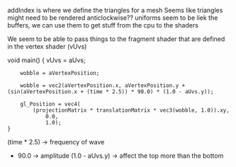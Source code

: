 addIndex is where we define the triangles for a mesh
Seems like triangles might need to be rendered anticlockwise??
uniforms seem to be liek the buffers, we can use them to get stuff from the cpu to the shaders

We seem to be able to pass things to the fragment shader that are defined in the vertex shader (vUvs)

void main() {
        vUvs = aUvs;

        wobble = aVertexPosition;

        wobble = vec2(aVertexPosition.x, aVertexPosition.y + (sin(aVertexPosition.x + (time * 2.5)) * 90.0) * (1.0 - aUvs.y));

        gl_Position = vec4(
            (projectionMatrix * translationMatrix * vec3(wobble, 1.0)).xy,
                0.0, 
                1.0);
    }

(time * 2.5)    -> frequency of wave
* 90.0          -> amplitude
(1.0 - aUvs.y)  -> affect the top more than the bottom





